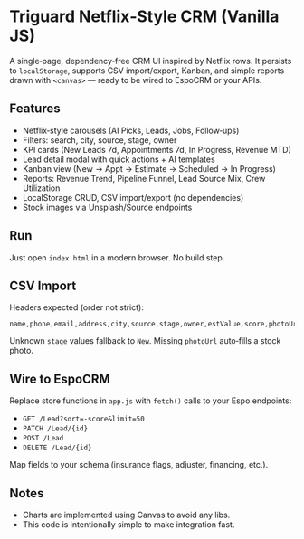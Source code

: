 # Triguard Netflix‑Style CRM (Vanilla JS)

A single‑page, dependency‑free CRM UI inspired by Netflix rows. It persists to `localStorage`, supports CSV import/export, Kanban, and simple reports drawn with `<canvas>` — ready to be wired to EspoCRM or your APIs.

## Features
- Netflix‑style carousels (AI Picks, Leads, Jobs, Follow‑ups)
- Filters: search, city, source, stage, owner
- KPI cards (New Leads 7d, Appointments 7d, In Progress, Revenue MTD)
- Lead detail modal with quick actions + AI templates
- Kanban view (New → Appt → Estimate → Scheduled → In Progress)
- Reports: Revenue Trend, Pipeline Funnel, Lead Source Mix, Crew Utilization
- LocalStorage CRUD, CSV import/export (no dependencies)
- Stock images via Unsplash/Source endpoints

## Run
Just open `index.html` in a modern browser. No build step.

## CSV Import
Headers expected (order not strict):
```
name,phone,email,address,city,source,stage,owner,estValue,score,photoUrl
```
Unknown `stage` values fallback to `New`. Missing `photoUrl` auto‑fills a stock photo.

## Wire to EspoCRM
Replace store functions in `app.js` with `fetch()` calls to your Espo endpoints:
- `GET /Lead?sort=-score&limit=50`
- `PATCH /Lead/{id}`
- `POST /Lead`
- `DELETE /Lead/{id}`

Map fields to your schema (insurance flags, adjuster, financing, etc.).

## Notes
- Charts are implemented using Canvas to avoid any libs.
- This code is intentionally simple to make integration fast.
